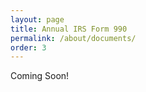 ```yaml
---
layout: page
title: Annual IRS Form 990
permalink: /about/documents/
order: 3
---
```


Coming Soon!
